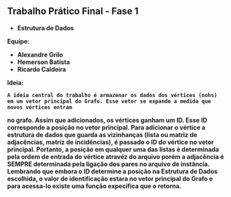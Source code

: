 ﻿## Trabalho Prático Final - Fase 1

-   <b> Estrutura de Dados <b/>

Equipe:
*   Alexandre Grilo
*   Hemerson Batista
*   Ricardo Caldeira


Ideia:

	A ideia central do trabalho é armazenar os dados dos vértices (nohs) em um vetor principal do Grafo. Esse vetor se expande a medida que novos vértices entram 
no grafo. Assim que adicionados, os vértices ganham um ID. Esse ID corresponde a posição no vetor principal.
	Para adicionar o vértice a estrutura de dados que guarda as vizinhanças (lista ou matriz de adjacências, matriz de incidências), é passado o ID do vértice no
vetor principal. Portanto, a posição em qualquer uma das listas é determinada pela ordem de entrada do vértice atravéz do arquivo porém a adjacência é SEMPRE determinada
pela ligação dos pares no arquivo de instância. Lembrando que embora o ID determine a posição na Estrutura de Dados escolhida, o valor de identificação estara no vetor 
principal do Grafo e para acessa-lo existe uma função expecífica que o retorna.
